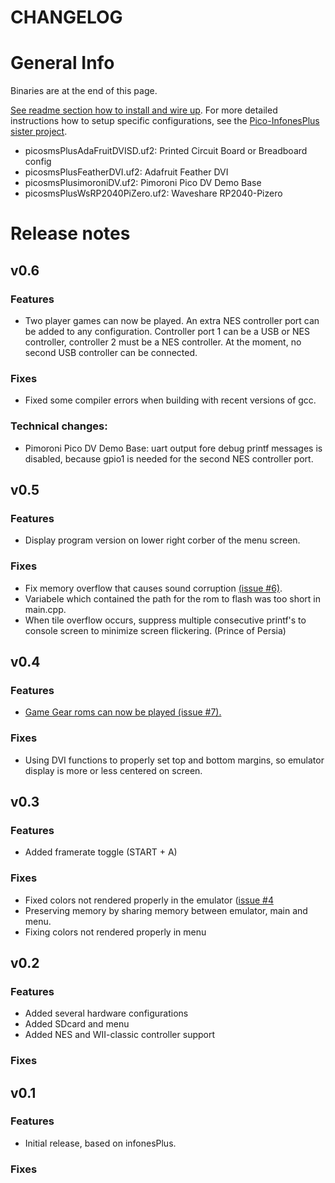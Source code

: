 # CHANGELOG

# General Info

Binaries are at the end of this page.

[See readme section how to install and wire up](https://github.com/fhoedemakers/pico-smsplus#pico-smsplus). For more detailed instructions how to setup specific configurations, see the [Pico-InfonesPlus sister project](https://github.com/fhoedemakers/pico-infonesPlus).

- picosmsPlusAdaFruitDVISD.uf2: Printed Circuit Board or Breadboard config
- picosmsPlusFeatherDVI.uf2: Adafruit Feather DVI
- picosmsPlusimoroniDV.uf2: Pimoroni Pico DV Demo Base
- picosmsPlusWsRP2040PiZero.uf2: Waveshare RP2040-Pizero



# Release notes

## v0.6

### Features

- Two player games can now be played. An extra NES controller port can be added to any configuration. Controller port 1 can be a USB or NES controller, controller 2 must be a NES controller. At the moment, no second USB controller can be connected.


### Fixes

- Fixed some compiler errors when building with recent versions of gcc.
  
### Technical changes:

- Pimoroni Pico DV Demo Base: uart output fore debug printf messages is disabled, because gpio1 is needed for the second NES controller port.


## v0.5

### Features

- Display program version on lower right corber of the menu screen.

### Fixes

- Fix memory overflow that causes sound corruption [(issue #6)](https://github.com/fhoedemakers/pico-smsplus/issues/6).
- Variabele which contained the path for the rom to flash was too short in main.cpp.
- When tile overflow occurs, suppress multiple consecutive printf's to console screen to minimize screen flickering. (Prince of Persia)

## v0.4

### Features

- [Game Gear roms can now be played (issue #7).](https://github.com/fhoedemakers/pico-smsplus/issues/7)

### Fixes

- Using DVI functions to properly set top and bottom margins, so emulator display is more or less centered on screen.


## v0.3

### Features

- Added framerate toggle (START + A)

### Fixes

- Fixed colors not rendered properly in the emulator ([issue #4](https://github.com/fhoedemakers/pico-smsplus/issues/4)
- Preserving memory by sharing memory between emulator, main and menu.
- Fixing colors not rendered properly in menu


## v0.2

### Features

- Added several hardware configurations
- Added SDcard and menu
- Added NES and WII-classic controller support

### Fixes

## v0.1

### Features
- Initial release, based on infonesPlus.

### Fixes


